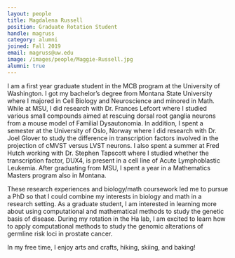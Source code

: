 ```yaml
---
layout: people
title: Magdalena Russell
position: Graduate Rotation Student
handle: magruss
category: alumni
joined: Fall 2019
email: magruss@uw.edu
image: /images/people/Maggie-Russell.jpg
alumni: true
---
```


I am a first year graduate student in the MCB program at the University of Washington. I got my bachelor’s degree from Montana State University where I majored in Cell Biology and Neuroscience and minored in Math. While at MSU, I did research with Dr. Frances Lefcort where I studied various small compounds aimed at rescuing dorsal root ganglia neurons from a mouse model of Familial Dysautonomia. In addition, I spent a semester at the University of Oslo, Norway where I did research with Dr. Joel Glover to study the difference in transcription factors involved in the projection of cMVST versus LVST neurons. I also spent a summer at Fred Hutch working with Dr. Stephen Tapscott where I studied whether the transcription factor, DUX4, is present in a cell line of Acute Lymphoblastic Leukemia. After graduating from MSU, I spent a year in a Mathematics Masters program also in Montana. 

These research experiences and biology/math coursework led me to pursue a PhD so that I could combine my interests in biology and math in a research setting. As a graduate student, I am interested in learning more about using computational and mathematical methods to study the genetic basis of disease. During my rotation in the Ha lab, I am excited to learn how to apply computational methods to study the genomic alterations of germline risk loci in prostate cancer. 

In my free time, I enjoy arts and crafts, hiking, skiing, and baking!
